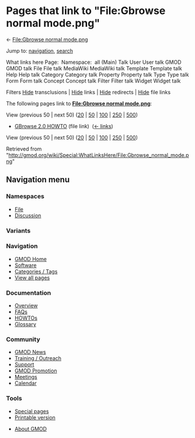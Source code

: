 <div id="mw-page-base" class="noprint">

</div>

<div id="mw-head-base" class="noprint">

</div>

<div id="content" class="mw-body" role="main">

<span id="top"></span>

<div id="mw-js-message" style="display:none;">

</div>



# <span dir="auto">Pages that link to "File:Gbrowse normal mode.png"</span>

<div id="bodyContent">

<div id="contentSub">

← [File:Gbrowse normal
mode.png](/wiki/File:Gbrowse_normal_mode.png "File:Gbrowse normal mode.png")

</div>

<div id="jump-to-nav" class="mw-jump">

Jump to: [navigation](#mw-navigation), [search](#p-search)

</div>

<div id="mw-content-text">

What links here Page:  Namespace:  all (Main) Talk User User talk GMOD
GMOD talk File File talk MediaWiki MediaWiki talk Template Template talk
Help Help talk Category Category talk Property Property talk Type Type
talk Form Form talk Concept Concept talk Filter Filter talk Widget
Widget talk

Filters
[Hide](/mediawiki/index.php?title=Special:WhatLinksHere/File:Gbrowse_normal_mode.png&hidetrans=1 "Special:WhatLinksHere/File:Gbrowse normal mode.png")
transclusions \|
[Hide](/mediawiki/index.php?title=Special:WhatLinksHere/File:Gbrowse_normal_mode.png&hidelinks=1 "Special:WhatLinksHere/File:Gbrowse normal mode.png")
links \|
[Hide](/mediawiki/index.php?title=Special:WhatLinksHere/File:Gbrowse_normal_mode.png&hideredirs=1 "Special:WhatLinksHere/File:Gbrowse normal mode.png")
redirects \|
[Hide](/mediawiki/index.php?title=Special:WhatLinksHere/File:Gbrowse_normal_mode.png&hideimages=1 "Special:WhatLinksHere/File:Gbrowse normal mode.png")
file links

The following pages link to **[File:Gbrowse normal
mode.png](/wiki/File:Gbrowse_normal_mode.png "File:Gbrowse normal mode.png")**:

View (previous 50 \| next 50)
([20](/mediawiki/index.php?title=Special:WhatLinksHere/File:Gbrowse_normal_mode.png&limit=20 "Special:WhatLinksHere/File:Gbrowse normal mode.png")
\|
[50](/mediawiki/index.php?title=Special:WhatLinksHere/File:Gbrowse_normal_mode.png&limit=50 "Special:WhatLinksHere/File:Gbrowse normal mode.png")
\|
[100](/mediawiki/index.php?title=Special:WhatLinksHere/File:Gbrowse_normal_mode.png&limit=100 "Special:WhatLinksHere/File:Gbrowse normal mode.png")
\|
[250](/mediawiki/index.php?title=Special:WhatLinksHere/File:Gbrowse_normal_mode.png&limit=250 "Special:WhatLinksHere/File:Gbrowse normal mode.png")
\|
[500](/mediawiki/index.php?title=Special:WhatLinksHere/File:Gbrowse_normal_mode.png&limit=500 "Special:WhatLinksHere/File:Gbrowse normal mode.png"))

- [GBrowse 2.0 HOWTO](/wiki/GBrowse_2.0_HOWTO "GBrowse 2.0 HOWTO") (file
  link) ‎ <span class="mw-whatlinkshere-tools">([←
  links](/mediawiki/index.php?title=Special:WhatLinksHere&target=GBrowse+2.0+HOWTO "Special:WhatLinksHere"))</span>

View (previous 50 \| next 50)
([20](/mediawiki/index.php?title=Special:WhatLinksHere/File:Gbrowse_normal_mode.png&limit=20 "Special:WhatLinksHere/File:Gbrowse normal mode.png")
\|
[50](/mediawiki/index.php?title=Special:WhatLinksHere/File:Gbrowse_normal_mode.png&limit=50 "Special:WhatLinksHere/File:Gbrowse normal mode.png")
\|
[100](/mediawiki/index.php?title=Special:WhatLinksHere/File:Gbrowse_normal_mode.png&limit=100 "Special:WhatLinksHere/File:Gbrowse normal mode.png")
\|
[250](/mediawiki/index.php?title=Special:WhatLinksHere/File:Gbrowse_normal_mode.png&limit=250 "Special:WhatLinksHere/File:Gbrowse normal mode.png")
\|
[500](/mediawiki/index.php?title=Special:WhatLinksHere/File:Gbrowse_normal_mode.png&limit=500 "Special:WhatLinksHere/File:Gbrowse normal mode.png"))

</div>

<div class="printfooter">

Retrieved from
"<http://gmod.org/wiki/Special:WhatLinksHere/File:Gbrowse_normal_mode.png>"

</div>

<div id="catlinks" class="catlinks catlinks-allhidden">

</div>

<div class="visualClear">

</div>

</div>

</div>

<div id="mw-navigation">

## Navigation menu

<div id="mw-head">



<div id="left-navigation">

<div id="p-namespaces" class="vectorTabs" role="navigation"
aria-labelledby="p-namespaces-label">

### Namespaces

- <span id="ca-nstab-image"><a href="/wiki/File:Gbrowse_normal_mode.png" accesskey="c"
  title="View the file page [c]">File</a></span>
- <span id="ca-talk"><a
  href="/mediawiki/index.php?title=File_talk:Gbrowse_normal_mode.png&amp;action=edit&amp;redlink=1"
  accesskey="t"
  title="Discussion about the content page [t]">Discussion</a></span>

</div>

<div id="p-variants" class="vectorMenu emptyPortlet" role="navigation"
aria-labelledby="p-variants-label">

### 

### Variants[](#)

<div class="menu">

</div>

</div>

</div>

<div id="right-navigation">





</div>



</div>

</div>

</div>

<div id="mw-panel">

<div id="p-logo" role="banner">

<a href="/wiki/Main_Page"
style="background-image: url(http://gmod.org/images/GMOD-cogs.png);"
title="Visit the main page"></a>

</div>

<div id="p-Navigation" class="portal" role="navigation"
aria-labelledby="p-Navigation-label">

### Navigation

<div class="body">

- <span id="n-GMOD-Home">[GMOD Home](/wiki/Main_Page)</span>
- <span id="n-Software">[Software](/wiki/GMOD_Components)</span>
- <span id="n-Categories-.2F-Tags">[Categories /
  Tags](/wiki/Categories)</span>
- <span id="n-View-all-pages">[View all
  pages](/wiki/Special:AllPages)</span>

</div>

</div>

<div id="p-Documentation" class="portal" role="navigation"
aria-labelledby="p-Documentation-label">

### Documentation

<div class="body">

- <span id="n-Overview">[Overview](/wiki/Overview)</span>
- <span id="n-FAQs">[FAQs](/wiki/Category:FAQ)</span>
- <span id="n-HOWTOs">[HOWTOs](/wiki/Category:HOWTO)</span>
- <span id="n-Glossary">[Glossary](/wiki/Glossary)</span>

</div>

</div>

<div id="p-Community" class="portal" role="navigation"
aria-labelledby="p-Community-label">

### Community

<div class="body">

- <span id="n-GMOD-News">[GMOD News](/wiki/GMOD_News)</span>
- <span id="n-Training-.2F-Outreach">[Training /
  Outreach](/wiki/Training_and_Outreach)</span>
- <span id="n-Support">[Support](/wiki/Support)</span>
- <span id="n-GMOD-Promotion">[GMOD
  Promotion](/wiki/GMOD_Promotion)</span>
- <span id="n-Meetings">[Meetings](/wiki/Meetings)</span>
- <span id="n-Calendar">[Calendar](/wiki/Calendar)</span>

</div>

</div>

<div id="p-tb" class="portal" role="navigation"
aria-labelledby="p-tb-label">

### Tools

<div class="body">

- <span id="t-specialpages"><a href="/wiki/Special:SpecialPages" accesskey="q"
  title="A list of all special pages [q]">Special pages</a></span>
- <span id="t-print"><a
  href="/mediawiki/index.php?title=Special:WhatLinksHere/File:Gbrowse_normal_mode.png&amp;printable=yes"
  rel="alternate" accesskey="p"
  title="Printable version of this page [p]">Printable version</a></span>

</div>

</div>

</div>

</div>

<div id="footer" role="contentinfo">

- <span id="footer-places-about">[About
  GMOD](/wiki/GMOD:About "GMOD:About")</span>

<!-- -->






</div>
